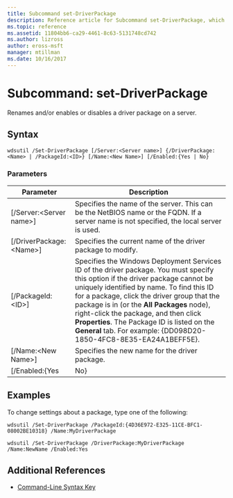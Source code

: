 ```yaml
---
title: Subcommand set-DriverPackage
description: Reference article for Subcommand set-DriverPackage, which renames and/or enables or disables a driver package on a server.
ms.topic: reference
ms.assetid: 11804bb6-ca29-4461-8c63-5131748cd742
ms.author: lizross
author: eross-msft
manager: mtillman
ms.date: 10/16/2017
---
```


# Subcommand: set-DriverPackage

Renames and/or enables or disables a driver package on a server.

## Syntax

```
wdsutil /Set-DriverPackage [/Server:<Server name>] {/DriverPackage:<Name> | /PackageId:<ID>} [/Name:<New Name>] [/Enabled:{Yes | No}
```

### Parameters

|        Parameter         |                                                                                                                                                                                                               Description                                                                                                                                                                                                                |
|--------------------------|------------------------------------------------------------------------------------------------------------------------------------------------------------------------------------------------------------------------------------------------------------------------------------------------------------------------------------------------------------------------------------------------------------------------------------------|
| [/Server:\<Server name>] |                                                                                                                                                 Specifies the name of the server. This can be the NetBIOS name or the FQDN. If a server name is not specified, the local server is used.                                                                                                                                                 |
| [/DriverPackage:\<Name>] |                                                                                                                                                                                       Specifies the current name of the driver package to modify.                                                                                                                                                                                        |
|    [/PackageId:\<ID>]    | Specifies the Windows Deployment Services ID of the driver package. You must specify this option if the driver package cannot be uniquely identified by name. To find this ID for a package, click the driver group that the package is in (or the **All Packages** node), right-click the package, and then click **Properties**. The Package ID is listed on the **General** tab. For example: {DD098D20-1850-4FC8-8E35-EA24A1BEFF5E}. |
|   [/Name:\<New Name>]    |                                                                                                                                                                                              Specifies the new name for the driver package.                                                                                                                                                                                              |
|      [/Enabled:{Yes      |                                                                                                                                                                                                                   No}                                                                                                                                                                                                                    |

## Examples

To change settings about a package, type one of the following:
```
wdsutil /Set-DriverPackage /PackageId:{4D36E972-E325-11CE-BFC1-08002BE10318} /Name:MyDriverPackage
```
```
wdsutil /Set-DriverPackage /DriverPackage:MyDriverPackage /Name:NewName /Enabled:Yes
```

## Additional References

- [Command-Line Syntax Key](command-line-syntax-key.md)